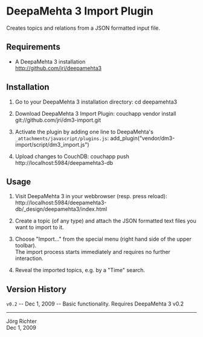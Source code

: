 
DeepaMehta 3 Import Plugin
==========================

Creates topics and relations from a JSON formatted input file.


Requirements
------------

* A DeepaMehta 3 installation  
  <http://github.com/jri/deepamehta3>


Installation
------------

1.  Go to your DeepaMehta 3 installation directory:
        cd deepamehta3

2.  Download DeepaMehta 3 Import Plugin:
        couchapp vendor install git://github.com/jri/dm3-import.git

3.  Activate the plugin by adding one line to DeepaMehta's `_attachments/javascript/plugins.js`:
        add_plugin("vendor/dm3-import/script/dm3_import.js")

4.  Upload changes to CouchDB:
        couchapp push http://localhost:5984/deepamehta3-db


Usage
-----

1.  Visit DeepaMehta 3 in your webbrowser (resp. press reload):
        http://localhost:5984/deepamehta3-db/_design/deepamehta3/index.html

2.  Create a topic (of any type) and attach the JSON formatted text files you want to import to it.

3.  Choose "Import..." from the special menu (right hand side of the upper toolbar).  
    The import process starts immediately and requires no further interaction.

4.  Reveal the imported topics, e.g. by a "Time" search.


Version History
---------------

`v0.2` -- Dec  1, 2009 -- Basic functionality. Requires DeepaMehta 3 v0.2


------------
Jörg Richter  
Dec 1, 2009
